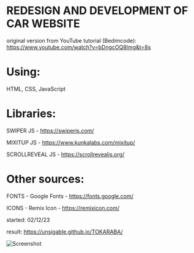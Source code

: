 REDESIGN AND DEVELOPMENT OF CAR WEBSITE
=
original version from YouTube tutorial (Bedimcode): https://www.youtube.com/watch?v=bDngcOQ8Img&t=8s


Using: 
===
HTML, CSS, JavaScript


Libraries:
==
SWIPER JS - https://swiperjs.com/

MIXITUP JS - https://www.kunkalabs.com/mixitup/

SCROLLREVEAL JS - https://scrollrevealjs.org/



Other sources:
==
FONTS - Google Fonts - https://fonts.google.com/

ICONS - Remix Icon - https://remixicon.com/


started: 02/12/23


result: https://unsigable.github.io/TOKARABA/


![Screenshot](https://github.com/unsigable/test/blob/main/home.png)

